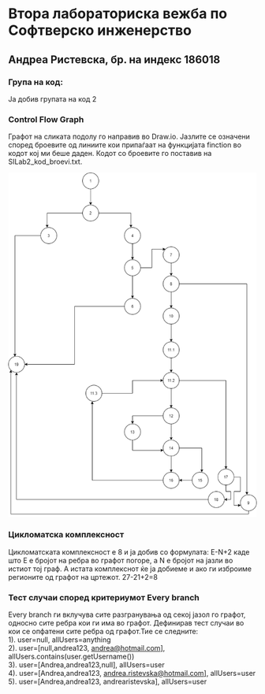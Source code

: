 # Втора лабораториска вежба по Софтверско инженерство
## Андреа Ристевска, бр. на индекс 186018
### Група на код:
Ја добив групата на код 2
### Control Flow Graph
Графот на сликата подолу го направив во Draw.io. Јазлите се означени според броевите од линиите кои припаѓаат на функцијата finction во кодот кој ми беше даден. Кодот со броевите го поставив на SILab2_kod_broevi.txt.

![](diagram.png)
### Цикломатска комплексност
Цикломатската комплексност е 8 и  ја добив со формулата:
E-N+2 каде што Е е бројот на ребра во графот погоре, а N е бројот на јазли во истиот тој граф. А истата комплекснот ќе ја добиеме и ако ги изброиме регионите од графот на цртежот.
27-21+2=8

### Тест случаи според критериумот Every branch
Every branch ги вклучува сите разгранувања од секој јазол го графот, односно сите ребра кои ги има во графот. Дефинирав  тест случаи во кои се опфатени сите ребра од графот.Тие се следните:<br/>
1). user=null, allUsers=anything<br/>
2). user=[null,andrea123, andrea@hotmail.com], allUsers.contains(user.getUsername())<br/>
3). user=[Andrea,andrea123,null], allUsers=user<br/>
4). user=[Andrea,andrea123, andrea.ristevska@hotmail.com], allUsers=user<br/>
5). user=[Andrea,andrea123, andrearistevska], allUsers=user<br/>
